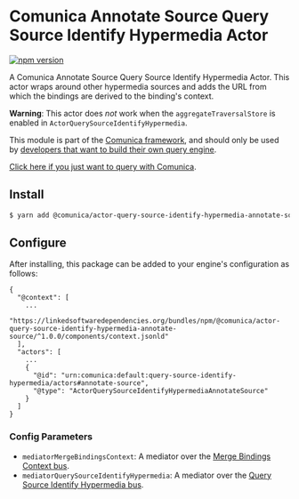 # Comunica Annotate Source Query Source Identify Hypermedia Actor

[![npm version](https://badge.fury.io/js/%40comunica%2Factor-query-source-identify-hypermedia-annotate-source.svg)](https://www.npmjs.com/package/@comunica/actor-query-source-identify-hypermedia-annotate-source)

A Comunica Annotate Source Query Source Identify Hypermedia Actor. This actor wraps around other hypermedia sources and adds the
URL from which the bindings are derived to the binding's context.

**Warning**: This actor does _not_ work when the `aggregateTraversalStore` is enabled in `ActorQuerySourceIdentifyHypermedia`.

This module is part of the [Comunica framework](https://github.com/comunica/comunica),
and should only be used by [developers that want to build their own query engine](https://comunica.dev/docs/modify/).

[Click here if you just want to query with Comunica](https://comunica.dev/docs/query/).

## Install

```bash
$ yarn add @comunica/actor-query-source-identify-hypermedia-annotate-source
```

## Configure

After installing, this package can be added to your engine's configuration as follows:
```text
{
  "@context": [
    ...
    "https://linkedsoftwaredependencies.org/bundles/npm/@comunica/actor-query-source-identify-hypermedia-annotate-source/^1.0.0/components/context.jsonld"
  ],
  "actors": [
    ...
    {
      "@id": "urn:comunica:default:query-source-identify-hypermedia/actors#annotate-source",
      "@type": "ActorQuerySourceIdentifyHypermediaAnnotateSource"
    }
  ]
}
```

### Config Parameters

* `mediatorMergeBindingsContext`: A mediator over the [Merge Bindings Context bus](https://github.com/comunica/comunica/tree/master/packages/bus-merge-bindings-context).
* `mediatorQuerySourceIdentifyHypermedia`: A mediator over the [Query Source Identify Hypermedia bus](https://github.com/comunica/comunica/tree/master/packages/bus-query-source-identify-hypermedia).
